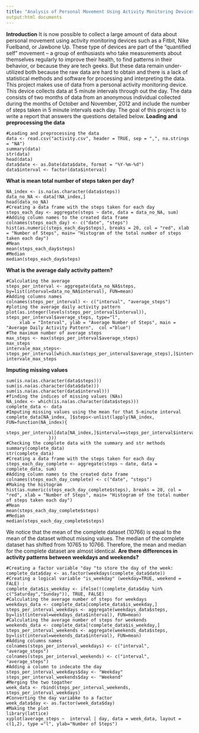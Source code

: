 ```yaml
---
title: "Analysis of Personal Movement Using Activity Monitoring Devices"
output:html documents
---
```

**Introduction**
It is now possible to collect a large amount of data about personal movement using activity monitoring devices such as a Fitbit, Nike Fuelband, or Jawbone Up. These type of devices are part of the “quantified self” movement – a group of enthusiasts who take measurements about themselves regularly to improve their health, to find patterns in their behavior, or because they are tech geeks. But these data remain under-utilized both because the raw data are hard to obtain and there is a lack of statistical methods and software for processing and interpreting the data.
This project makes use of data from a personal activity monitoring device. This device collects data at 5 minute intervals through out the day. The data consists of two months of data from an anonymous individual collected during the months of October and November, 2012 and include the number of steps taken in 5 minute intervals each day. The goal of this project is to write a report that answers the questions detailed below.
**Loading and preprocessing the data**
```{r}
#Loading and preprocessing the data
data <- read.csv("activity.csv", header = TRUE, sep = ",", na.strings = "NA")
summary(data)
str(data)
head(data)
data$date <- as.Date(data$date, format = "%Y-%m-%d")
data$interval <- factor(data$interval)
```
**What is mean total number of steps taken per day?**
```{r}
NA_index <- is.na(as.character(data$steps))
data_no_NA <- data[!NA_index,]
head(data_no_NA)
#Creating a data frame with the steps taken for each day
steps_each_day <- aggregate(steps ~ date, data = data_no_NA, sum)
#Adding column names to the created data frame
colnames(steps_each_day) <- c("date", "steps")
hist(as.numeric(steps_each_day$steps), breaks = 20, col = "red", xlab = "Number of Steps", main= "Histogram of the total number of steps taken each day")
#Mean
mean(steps_each_day$steps)
#Median
median(steps_each_day$steps)
```
**What is the average daily activity pattern?**
```{r}
#Calculating the average
steps_per_interval <- aggregate(data_no_NA$steps, by=list(interval=data_no_NA$interval), FUN=mean)
#Adding columns names
colnames(steps_per_interval) <- c("interval", "average_steps")
#ploting the average daily activity pattern 
plot(as.integer(levels(steps_per_interval$interval)), steps_per_interval$average_steps, type="l",
     xlab = "Interval", ylab = "Average Number of Steps", main = "Average Daily Activity Pattern",  col ="blue")
#The maximum number of average steps
max_steps <- max(steps_per_interval$average_steps)
max_steps
intervale_max_steps<-steps_per_interval[which.max(steps_per_interval$average_steps),]$interval
intervale_max_steps
```
**Imputing missing values**
```{r}
sum(is.na(as.character(data$steps)))
sum(is.na(as.character(data$date)))
sum(is.na(as.character(data$interval)))
#finding the indices of missing values (NAs)
NA_index <- which(is.na(as.character(data$steps)))
complete_data <- data
#Imputing missing values using the mean for that 5-minute interval
complete_data[NA_index, ]$steps<-unlist(lapply(NA_index, FUN=function(NA_index){
                steps_per_interval[data[NA_index,]$interval==steps_per_interval$interval,]$average_steps
                }))
#Checking the complete data with the summary and str methods
summary(complete_data)
str(complete_data)
#Creating a data frame with the steps taken for each day
steps_each_day_complete <- aggregate(steps ~ date, data = complete_data, sum)
#Adding column names to the created data frame
colnames(steps_each_day_complete) <- c("date", "steps")
#Making the histogram
hist(as.numeric(steps_each_day_complete$steps), breaks = 20, col = "red", xlab = "Number of Steps", main= "Histogram of the total number of steps taken each day")
#Mean
mean(steps_each_day_complete$steps)
#Median
median(steps_each_day_complete$steps)
```
We notice that the mean of the complete dataset (10766) is equal to the mean of the dataset without missing values. The median of the complete dataset has shifted from 10765 to 10766. Therefore, the mean and median for the complete dataset are almost identical.
**Are there differences in activity patterns between weekdays and weekends?**
```{r}
#Creating a factor variable "day "to store the day of the week:
complete_data$day <- as.factor(weekdays(complete_data$date))
#Creating a logical variable "is_weekday" (weekday=TRUE, weekend = FALE) :
complete_data$is_weekday <- ifelse(!(complete_data$day %in% c("Saturday","Sunday")), TRUE, FALSE) 
#Calculating the average number of steps for weekdays
weekdays_data <- complete_data[complete_data$is_weekday,]
steps_per_interval_weekdays <- aggregate(weekdays_data$steps, by=list(interval=weekdays_data$interval), FUN=mean)
#Calculating the average number of steps for weekends
weekends_data <- complete_data[!complete_data$is_weekday,]
steps_per_interval_weekends <- aggregate(weekends_data$steps, by=list(interval=weekends_data$interval), FUN=mean)
#Adding columns names
colnames(steps_per_interval_weekdays) <- c("interval", "average_steps")
colnames(steps_per_interval_weekends) <- c("interval", "average_steps")
#Adding a column to indecate the day
steps_per_interval_weekdays$day <- "Weekday"
steps_per_interval_weekends$day <- "Weekend"
#Merging the two togather
week_data <- rbind(steps_per_interval_weekends, steps_per_interval_weekdays)
#Converting the day variabke to a factor
week_data$day <- as.factor(week_data$day)
#Making the plot
library(lattice)
xyplot(average_steps ~  interval | day, data = week_data, layout = c(1,2), type ="l", ylab="Number of Steps")
 ```






